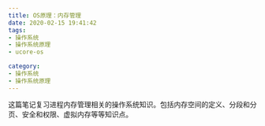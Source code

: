 ```yaml
---
title: OS原理：内存管理
date: 2020-02-15 19:41:42
tags:
- 操作系统
- 操作系统原理
- ucore-os

category:
- 操作系统
- 操作系统原理
---
```

这篇笔记复习进程内存管理相关的操作系统知识。包括内存空间的定义、分段和分页、安全和权限、虚拟内存等等知识点。
